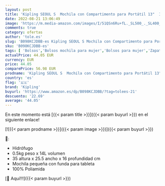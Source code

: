 ```yaml
---
layout: post
title: 'Kipling SEOUL S  Mochila con Compartimento para Portátil 13"  Impermeable  35 cm  14 L  0.50 kg  Azul  Homemade Stars '
date: 2022-08-21 13:06:49
image: 'https://m.media-amazon.com/images/I/51QSn6Ru+fL._SL500_._SL400_.jpg'
comments: true
category: ofertas
author: 'tole.es'
slug: 'B098KCJDBB-es Kipling SEOUL S Mochila con Compartimento para Portátil...'
sku: 'B098KCJDBB-es'
tags: [ 'Bolsos','Bolsos mochila para mujer','Bolsos para mujer','Zapatos y complementos','kipling','mochila','🇪🇸', ]
actualPrice: 44.05 EUR
currency: EUR
price: 44.05
comparePrice: 56.98 EUR
prodname: 'Kipling SEOUL S  Mochila con Compartimento para Portátil 13"  Impermeable  35 cm  14 L  0.50 kg  Azul  Homemade Stars '
country: 'es'
flag: '🇪🇸'
brand: 'Kipling'
buyurl: 'https://www.amazon.es/dp/B098KCJDBB/?tag=tolees-21'
descuento: '22.69'
average: '44.05'
---
```


En este momento está [{{< param title >}}]({{< param buyurl >}}) en el siguiente enlace!

[![{{< param prodname >}}]({{< param image >}})]({{< param buyurl >}})

🔎:

- Hidrófugo
- 0.5kg peso x 14L volumen
- 35 altura x 25.5 ancho x 16 profundidad cm
- Mochila pequeña con funda para tableta
- 100% Poliamida

[🛒 Aquí!!!]({{< param buyurl >}})
